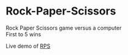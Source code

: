 # Rock-Paper-Scissors
Rock Paper Scissors game versus a computer\
First to 5 wins

Live demo of [RPS](rps05.netlify.app)